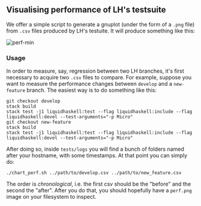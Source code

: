 ## Visualising performance of LH's testsuite

We offer a simple script to generate a gnuplot (under the form of a `.png` file) from `.csv` files
produced by LH's testuite. It will produce something like this:

![perf-min](https://user-images.githubusercontent.com/442035/78143687-e3f4a480-742e-11ea-9a47-6b1800914a15.png)

### Usage

In order to measure, say, regression between two LH branches, it's first necessary to acquire two `.csv`
files to compare. For example, suppose you want to measure the performance changes between `develop` and
a `new-feature` branch. The easiest way is to do something like this:

```
git checkout develop
stack build
stack test -j1 liquidhaskell:test --flag liquidhaskell:include --flag liquidhaskell:devel --test-arguments="-p Micro"
git checkout new-feature
stack build
stack test -j1 liquidhaskell:test --flag liquidhaskell:include --flag liquidhaskell:devel --test-arguments="-p Micro"
```

After doing so, inside `tests/logs` you will find a bunch of folders named after your hostname, with some
timestamps. At that point you can simply do:

```
./chart_perf.sh ../path/to/develop.csv ../path/to/new_feature.csv
```

The order is _chronological_, i.e. the first csv should be the "before" and the second the "after". After
you do that, you should hopefully have a `perf.png` image on your filesystem to inspect.
